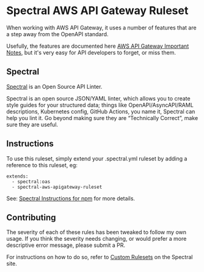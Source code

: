 # Spectral AWS API Gateway Ruleset

When working with AWS API Gateway, it uses a number of features that are a step away from the OpenAPI standard.

Usefully, the features are documented here [AWS API Gateway Important Notes](https://docs.aws.amazon.com/apigateway/latest/developerguide/api-gateway-known-issues.html), but
it's very easy for API developers to forget, or miss them.

## Spectral

[Spectral](https://stoplight.io/open-source/spectral/) is an Open Source API Linter.

Spectral is an open source JSON/YAML linter, which allows you to create style guides for your structured data; things like OpenAPI/AsyncAPI/RAML descriptions, Kubernetes config, GitHub Actions, you name it, Spectral can help you lint it. Go beyond making sure they are “Technically Correct”, make sure they are useful.

## Instructions

To use this ruleset, simply extend your .spectral.yml ruleset by adding a reference to this ruleset, eg:

```
extends: 
  - spectral:oas
  - spectral-aws-apigateway-ruleset
```

See: [Spectral Instructions for npm](https://meta.stoplight.io/docs/spectral/docs/guides/7-sharing-rulesets.md#npm) for more details.

## Contributing

The severity of each of these rules has been tweaked to follow my own usage.  If you think the severity needs changing, or would prefer a more descriptive error message, please submit a PR.

For instructions on how to do so, refer to [Custom Rulesets](https://meta.stoplight.io/docs/spectral/docs/guides/4-custom-rulesets.md) on the Spectral site.

